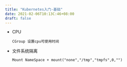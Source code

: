 ```yaml
---
title: "Kubernetes入门-基础"
date: 2021-02-06T10:13C:46+08:00
draft: false
---
```


- CPU
  ~~~
  CGroup 设置cpu可使用时间
  ~~~
- 文件系统隔离
  ~~~
  Mount NameSpace + mount("none","/tmp","tmpfs",0,"")
  ~~~

